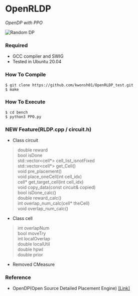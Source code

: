# OpenRLDP
*OpenDP with PPO*

![Random DP](https://user-images.githubusercontent.com/88278994/206904712-639e90f2-1295-47e4-bac4-a54263cdac63.gif)


### Required
* GCC compiler and SWIG
* Tested in Ubuntu 20.04

### How To Compile
    $ git clone https://github.com/kwonsh01/OpenRLDP_test.git
    $ make

### How To Execute
    $ cd bench
    $ python3 PPO.py

### NEW Feature(RLDP.cpp / circuit.h)  
* Class circuit  
>double reward  
>bool isDone  
>std::vector<cell*> cell_list_isnotFixed  
>std::vector<cell*> get_Cell()  
>void pre_placement()  
>void place_oneCell(int cell_idx)  
>cell* get_target_cell(int cell_idx)  
>void copy_data(const circuit& copied)  
>bool isDone_calc()  
>double reward_calc()  
>int overlap_num_calc(cell* theCell)  
>void overlap_num_calc()  
* Class cell
>int overlapNum  
>bool moveTry  
>int localOverlap  
>double localUtil  
>double hpwl  
>double prior    
* Removed CMeasure

### Reference
* OpenDP(Open Source Detailed Placement Engine) [[Link]](https://github.com/sanggido/OpenDP/tree/master)
